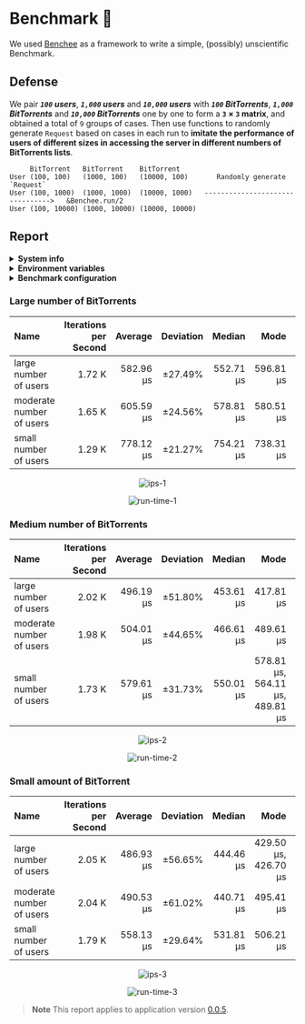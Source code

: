 # Benchmark :100:

We used [Benchee](https://github.com/bencheeorg/benchee) as a framework to write a simple, (possibly) unscientific Benchmark.

## Defense

We pair **_`100` users_**, **_`1,000` users_** and **_`10,000` users_** with **_`100` BitTorrents_**, **_`1,000` BitTorrents_** and **_`10,000` BitTorrents_** one by one to form a **`3` &#215; `3` matrix**, and obtained a total of `9` groups of cases. Then use functions to randomly generate `Request` based on cases in each run to **imitate the performance of users of different sizes in accessing the server in different numbers of BitTorrents lists**.

```plaintext
     BitTorrent   BitTorrent    BitTorrent
User (100, 100)   (1000, 100)   (10000, 100)       Randomly generate `Request`
User (100, 1000)  (1000, 1000)  (10000, 1000)   -------------------------------->   &Benchee.run/2
User (100, 10000) (1000, 10000) (10000, 10000)
```

## Report

<details>
  <summary><b>System info</b></summary>
    <ul>
      <li>Elixir Version: 1.14.2</li>
      <li>Erlang Version: 25.2</li>
      <li>Operating system: Linux</li>
      <li>Available memory: 6.78 GB</li>
      <li>CPU Information: Intel(R) Xeon(R) Platinum 8272CL CPU @ 2.60GHz</li>
      <li>Number of Available Cores: 2</li>
    </ul>
</details>

<details>
  <summary><b>Environment variables</b></summary>
    <ul>
      <li>YABTT_QUERY_LIMIT: 30</li>
    </ul>
</details>

<details>
  <summary><b>Benchmark configuration</b></summary>
    <ul>
      <li>warmup: 2 s</li>
      <li>time: 5 s</li>
      <li>memory time: 0 ns</li>
      <li>reduction time: 0 ns</li>
      <li>reduction time: 0 ns</li>
      <li>parallel: 1</li>
    </ul>
</details>

### Large number of BitTorrents

| Name                     | Iterations per Second |   Average |    Deviation |    Median |      Mode |   Minimum |    Maximum | Sample size |
| :----------------------- | --------------------: | --------: | -----------: | --------: | --------: | --------: | ---------: | ----------: |
| large number of users    |                1.72 K | 582.96 μs | &#177;27.49% | 552.71 μs | 596.81 μs | 400.40 μs | 4633.06 μs |        8538 |
| moderate number of users |                1.65 K | 605.59 μs | &#177;24.56% | 578.81 μs | 580.51 μs | 428.81 μs | 3176.24 μs |        8217 |
| small number of users    |                1.29 K | 778.12 μs | &#177;21.27% | 754.21 μs | 738.31 μs | 559.91 μs | 7299.99 μs |        6401 |

<p align="center">
  <img alt="ips-1" src="https://user-images.githubusercontent.com/26341224/210267012-c72a9ef0-3ef9-4b33-a1ea-a5278f5b9723.png" />
</p>

<p align="center">
  <img alt="run-time-1" src="https://user-images.githubusercontent.com/26341224/210267019-31772714-8e0a-44bf-8e86-c9fad3077565.png" />
</p>

### Medium number of BitTorrents

| Name                     | Iterations per Second |   Average |    Deviation |    Median |                            Mode |   Minimum |    Maximum | Sample size |
| :----------------------- | --------------------: | --------: | -----------: | --------: | ------------------------------: | --------: | ---------: | ----------: |
| large number of users    |                2.02 K | 496.19 μs | &#177;51.80% | 453.61 μs |                       417.81 μs | 338.10 μs | 6050.87 μs |       10025 |
| moderate number of users |                1.98 K | 504.01 μs | &#177;44.65% | 466.61 μs |                       489.61 μs | 340.20 μs | 8004.10 μs |        9868 |
| small number of users    |                1.73 K | 579.61 μs | &#177;31.73% | 550.01 μs | 578.81 μs, 564.11 μs, 489.81 μs | 402.31 μs | 7547.19 μs |        8582 |

<p align="center">
  <img alt="ips-2" src="https://user-images.githubusercontent.com/26341224/210267022-a101f868-d46a-4251-ae16-5cec40700dca.png" />
</p>

<p align="center">
  <img alt="run-time-2" src="https://user-images.githubusercontent.com/26341224/210267024-94c4a8c1-6425-4bd9-aff8-17d9e76bcfb3.png" />
</p>

### Small amount of BitTorrent

| Name                     | Iterations per Second |   Average |    Deviation |    Median |                 Mode |   Minimum |    Maximum | Sample size |
| :----------------------- | --------------------: | --------: | -----------: | --------: | -------------------: | --------: | ---------: | ----------: |
| large number of users    |                2.05 K | 486.93 μs | &#177;56.65% | 444.46 μs | 429.50 μs, 426.70 μs | 334.80 μs | 6671.58 μs |       10224 |
| moderate number of users |                2.04 K | 490.53 μs | &#177;61.02% | 440.71 μs |            495.41 μs | 327.50 μs | 6818.58 μs |       10141 |
| small number of users    |                1.79 K | 558.13 μs | &#177;29.64% | 531.81 μs |            506.21 μs | 380.81 μs | 3037.14 μs |        8912 |

<p align="center">
  <img alt="ips-3" src="https://user-images.githubusercontent.com/26341224/210267026-94729cce-b414-4463-b2df-a6f6ee1042d7.png" />
</p>

<p align="center">
  <img alt="run-time-3" src="https://user-images.githubusercontent.com/26341224/210267030-e0a18cca-22ce-4605-b233-9f2ead3c3542.png" />
</p>

> **Note** This report applies to application version [0.0.5](https://github.com/mogeko/yabtt/tree/711f6534e56abba51dbec86dc5c2ba714e37bc5b).
